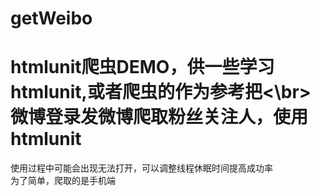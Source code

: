 # getWeibo
<h1>htmlunit爬虫DEMO，供一些学习htmlunit,或者爬虫的作为参考把<\br>微博登录发微博爬取粉丝关注人，使用htmlunit</h1>

使用过程中可能会出现无法打开，可以调整线程休眠时间提高成功率</br>
为了简单，爬取的是手机端</br>
